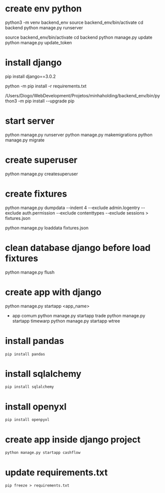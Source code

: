 # create env python

python3 -m venv backend_env
source backend_env/bin/activate
cd backend
python manage.py runserver

source backend_env/bin/activate
cd backend
python manage.py update
python manage.py update_token

# install django

pip install django==3.0.2

python -m pip install -r requirements.txt

/Users/Diogo/WebDevelopment/Projetos/minhaholding/backend_env/bin/python3 -m pip install --upgrade pip

# start server

python manage.py runserver
python manage.py makemigrations
python manage.py migrate

# create superuser

python manage.py createsuperuser

# create fixtures

python manage.py dumpdata --indent 4 --exclude admin.logentry --exclude auth.permission --exclude contenttypes --exclude sessions > fixtures.json

python manage.py loaddata fixtures.json

# clean database django before load fixtures

python manage.py flush

# create app with django

python manage.py startapp <app_name>
- app comum
python manage.py startapp trade
python manage.py startapp timewarp
python manage.py startapp wtree

# install pandas

    pip install pandas

# install sqlalchemy

    pip install sqlalchemy

# install openyxl

    pip install openpyxl

# create app inside django project

    python manage.py startapp cashflow

# update requirements.txt

    pip freeze > requirements.txt
